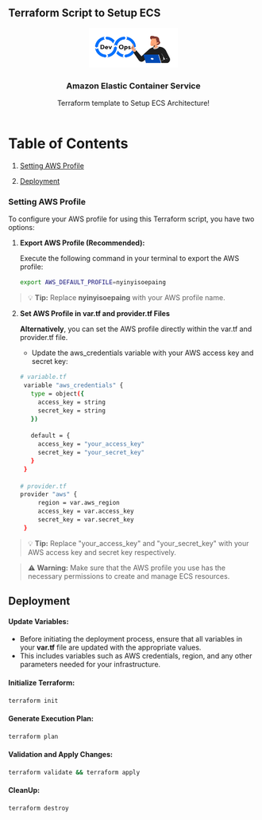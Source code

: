 ## Terraform Script to Setup ECS
<!-- PROJECT LOGO -->

<div align="center">
    <img src="doc/devops.png" alt="Logo" width="180" height="80">
  </a>

  <h3 align="center">Amazon Elastic Container Service</h3>

  <p align="center">
    Terraform template to Setup ECS Architecture!
    <br />
    <br />
  </p>
</div>

# Table of Contents


1. [Setting AWS Profile](#setting-aws-rofile)

2. [Deployment](#deployment)

### Setting AWS Profile

To configure your AWS profile for using this Terraform script, you have two options:

1. **Export AWS Profile (Recommended):**
   
   Execute the following command in your terminal to export the AWS profile:

   ```bash
   export AWS_DEFAULT_PROFILE=nyinyisoepaing
   ```

> :bulb: **Tip:** Replace <b>nyinyisoepaing</b> with your AWS profile name.

2. **Set AWS Profile in var.tf and provider.tf Files**


   <b>Alternatively</b>, you can set the AWS profile directly within the var.tf and provider.tf file. 
   - Update the aws_credentials variable with your AWS access key and secret key:

   ```bash
   # variable.tf
    variable "aws_credentials" {
      type = object({
        access_key = string
        secret_key = string
      })

      default = {
        access_key = "your_access_key"
        secret_key = "your_secret_key"
      }
    }

   # provider.tf
   provider "aws" {
        region = var.aws_region
        access_key = var.access_key
        secret_key = var.secret_key
    }

> :bulb: **Tip:** Replace "your_access_key" and "your_secret_key" with your AWS access key and secret key respectively.

> :warning: **Warning:** Make sure that the AWS profile you use has the necessary permissions to create and manage ECS resources.

## Deployment

#### Update Variables: 
- Before initiating the deployment process, ensure that all variables in your <b>var.tf</b> file are updated with the appropriate values. 
- This includes variables such as AWS credentials, region, and any other parameters needed for your infrastructure.

#### Initialize Terraform: 

```bash
terraform init
```
#### Generate Execution Plan:

```bash
terraform plan
```
#### Validation and Apply Changes:
```bash
terraform validate && terraform apply
```

#### CleanUp:
```bash
terraform destroy
```